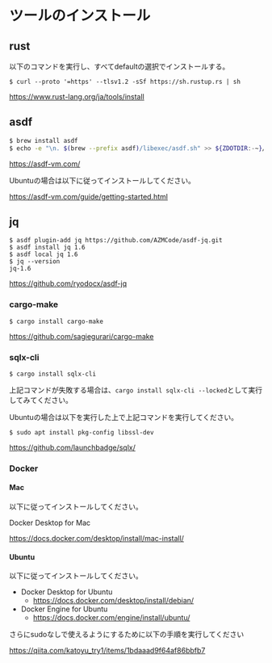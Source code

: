 # ツールのインストール 

## rust

以下のコマンドを実行し、すべてdefaultの選択でインストールする。

```shell
$ curl --proto '=https' --tlsv1.2 -sSf https://sh.rustup.rs | sh
```

https://www.rust-lang.org/ja/tools/install

## asdf

```sh
$ brew install asdf
$ echo -e "\n. $(brew --prefix asdf)/libexec/asdf.sh" >> ${ZDOTDIR:-~}/.zshrc
```

https://asdf-vm.com/

Ubuntuの場合は以下に従ってインストールしてください。

https://asdf-vm.com/guide/getting-started.html

## jq

```shell
$ asdf plugin-add jq https://github.com/AZMCode/asdf-jq.git
$ asdf install jq 1.6
$ asdf local jq 1.6
$ jq --version
jq-1.6
```

https://github.com/ryodocx/asdf-jq

### cargo-make

```shell
$ cargo install cargo-make
```

https://github.com/sagiegurari/cargo-make

### sqlx-cli

```shell
$ cargo install sqlx-cli
```

上記コマンドが失敗する場合は、`cargo install sqlx-cli --locked`として実行してみてください。

Ubuntuの場合は以下を実行した上で上記コマンドを実行してください。

```shell
$ sudo apt install pkg-config libssl-dev
```

https://github.com/launchbadge/sqlx/

### Docker

#### Mac

以下に従ってインストールしてください。

Docker Desktop for Mac

https://docs.docker.com/desktop/install/mac-install/

#### Ubuntu

以下に従ってインストールしてください。

- Docker Desktop for Ubuntu
    - https://docs.docker.com/desktop/install/debian/
- Docker Engine for Ubuntu
    - https://docs.docker.com/engine/install/ubuntu/

さらにsudoなしで使えるようにするために以下の手順を実行してください

https://qiita.com/katoyu_try1/items/1bdaaad9f64af86bbfb7
